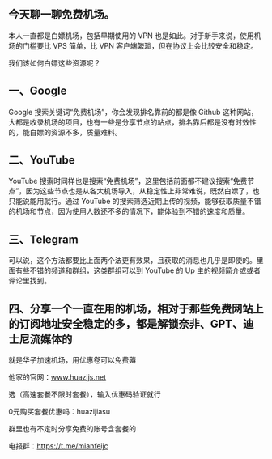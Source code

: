 ## 今天聊一聊免费机场。

本人一直都是白嫖机场，包括早期使用的 VPN 也是如此。对于新手来说，使用机场的门槛要比 VPS 简单，比 VPN 客户端繁琐，但在协议上会比较安全和稳定。

我们该如何白嫖这些资源呢？
## 一、Google

Google 搜索关键词“免费机场”，你会发现排名靠前的都是像 Github 这种网站，大都是收录机场的项目，也有一些是分享节点的站点，排名靠后都是没有时效性的，能白嫖的资源不多，质量难料。

## 二、YouTube

YouTube 搜索时同样也是搜索“免费机场”，这里包括前面都不建议搜索“免费节点”，因为这些节点也是从各大机场导入，从稳定性上非常难说，既然白嫖了，也只能说能用就行。通过 YouTube 的搜索筛选近期上传的视频，能够获取质量不错的机场和节点，因为使用人数还不多的情况下，能体验到不错的速度和质量。

## 三、Telegram

可以说，这个方法都要比上面两个法更有效果，且获取的消息也几乎是即使的。里面有些不错的频道和群组，这类群组可以到 YouTube 的 Up 主的视频简介或或者评论里找到。

## 四、分享一个一直在用的机场，相对于那些免费网站上的订阅地址安全稳定的多，都是解锁奈非、GPT、迪士尼流媒体的


就是华子加速机场，用优惠卷可以免费薅

他家的官网：www.huazijs.net

选（高速套餐不限时套餐），输入优惠码验证就行

0元购买套餐优惠吗：huazijiasu

群里也有不定时分享免费的账号含套餐的

电报群：https://t.me/mianfeijc

